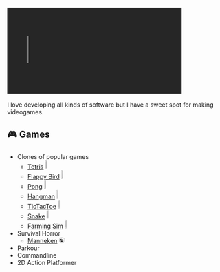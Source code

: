 ![Welcome](./Assets/Welcome.gif)

I love developing all kinds of software but I have a sweet spot for making videogames.

## 🎮 Games
### 
- Clones of popular games
  - [Tetris](https://github.com/Nizar1999/Yet-Another-Tetris-Clone) <img src="https://img.shields.io/badge/-Unity-grey?style=for-the-badge&logo=unity" width = 3%; height=3% />
  - [Flappy Bird](https://github.com/Nizar1999/Yet-Another-Flappy-Bird-Clone) <img src="https://www.vectorlogo.zone/logos/unity3d/unity3d-icon.svg" width = 3%; height=3% />
  - [Pong](https://github.com/Nizar1999/Yet-Another-Pong-Clone) <img src="https://www.vectorlogo.zone/logos/unity3d/unity3d-icon.svg" width = 3%; height=3% />
  - [Hangman](https://github.com/Nizar1999/Yet-Another-Hangman-Clone) <img src="https://www.vectorlogo.zone/logos/unity3d/unity3d-icon.svg" width = 3%; height=3% />
  - [TicTacToe](https://github.com/Nizar1999/Unbeatable-TicTacToe) <img src="https://www.vectorlogo.zone/logos/unity3d/unity3d-icon.svg" width = 3%; height=3% />
  - [Snake](https://github.com/Nizar1999/Yet-Another-Snake-Clone) <img src="https://www.vectorlogo.zone/logos/unity3d/unity3d-icon.svg" width = 3%; height=3% />
  - [Farming Sim](https://github.com/Nizar1999/Farming-Sim) <img src="https://www.vectorlogo.zone/logos/unity3d/unity3d-icon.svg" width = 3%; height=3% />
- Survival Horror
  - [Manneken](https://github.com/Nizar1999/Manneken) <img src="https://github.com/Nizar1999/Nizar1999/blob/main/Assets/unrealengine.svg" width = 3%; height=3% />
- Parkour
- Commandline
- 2D Action Platformer
